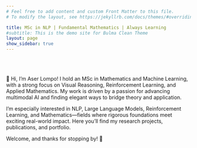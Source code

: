 ```yaml
---
# Feel free to add content and custom Front Matter to this file.
# To modify the layout, see https://jekyllrb.com/docs/themes/#overriding-theme-defaults

title: MSc in NLP | Fundamental Mathematics | Always Learning
#subtitle: This is the demo site for Bulma Clean Theme
layout: page
show_sidebar: true
---
```


<div style="max-width:600px; margin:4rem auto;">
👋 Hi, I’m Aser Lompo!
I hold an MSc in Mathematics and Machine Learning, with a strong focus on Visual Reasoning, Reinforcement Learning, and Applied Mathematics. My work is driven by a passion for advancing multimodal AI and finding elegant ways to bridge theory and application.

I’m especially interested in NLP, Large Language Models, Reinforcement Learning, and Mathematics—fields where rigorous foundations meet exciting real-world impact. Here you’ll find my research projects, publications, and portfolio.

Welcome, and thanks for stopping by! 🚀
</div>
